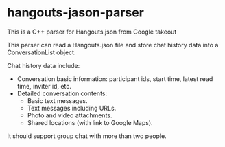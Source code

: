 # hangouts-jason-parser
This is a C++ parser for Hangouts.json from Google takeout

This parser can read a Hangouts.json file and store chat history data into a ConversationList object.

Chat history data include:
* Conversation basic information: participant ids, start time, latest read time, inviter id, etc.
* Detailed conversation contents:
  * Basic text messages.
  * Text messages including URLs.
  * Photo and video attachments.
  * Shared locations (with link to Google Maps).

It should support group chat with more than two people.
